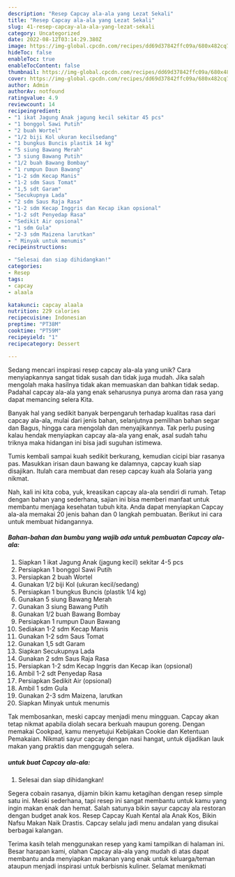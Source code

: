 ```yaml
---
description: "Resep Capcay ala-ala yang Lezat Sekali"
title: "Resep Capcay ala-ala yang Lezat Sekali"
slug: 41-resep-capcay-ala-ala-yang-lezat-sekali
category: Uncategorized
date: 2022-08-12T03:14:29.380Z
image: https://img-global.cpcdn.com/recipes/dd69d37842ffc09a/680x482cq70/capcay-ala-ala-foto-resep-utama.jpg
hideToc: false
enableToc: true
enableTocContent: false
thumbnail: https://img-global.cpcdn.com/recipes/dd69d37842ffc09a/680x482cq70/capcay-ala-ala-foto-resep-utama.jpg
cover: https://img-global.cpcdn.com/recipes/dd69d37842ffc09a/680x482cq70/capcay-ala-ala-foto-resep-utama.jpg
author: Admin
authorAv: notfound
ratingvalue: 4.9
reviewcount: 14
recipeingredient:
- "1 ikat Jagung Anak jagung kecil sekitar 45 pcs"
- "1 bonggol Sawi Putih"
- "2 buah Wortel"
- "1/2 biji Kol ukuran kecilsedang"
- "1 bungkus Buncis plastik 14 kg"
- "5 siung Bawang Merah"
- "3 siung Bawang Putih"
- "1/2 buah Bawang Bombay"
- "1 rumpun Daun Bawang"
- "1-2 sdm Kecap Manis"
- "1-2 sdm Saus Tomat"
- "1,5 sdt Garam"
- "Secukupnya Lada"
- "2 sdm Saus Raja Rasa"
- "1-2 sdm Kecap Inggris dan Kecap ikan opsional"
- "1-2 sdt Penyedap Rasa"
- "Sedikit Air opsional"
- "1 sdm Gula"
- "2-3 sdm Maizena larutkan"
- " Minyak untuk menumis"
recipeinstructions:

- "Selesai dan siap dihidangkan!"
categories:
- Resep
tags:
- capcay
- alaala

katakunci: capcay alaala 
nutrition: 229 calories
recipecuisine: Indonesian
preptime: "PT38M"
cooktime: "PT59M"
recipeyield: "1"
recipecategory: Dessert

---
```





Sedang mencari inspirasi resep capcay ala-ala yang unik? Cara menyiapkannya sangat tidak susah dan tidak juga mudah. Jika salah mengolah maka hasilnya tidak akan memuaskan dan bahkan tidak sedap. Padahal capcay ala-ala yang enak seharusnya punya aroma dan rasa yang dapat memancing selera Kita.





Banyak hal yang sedikit banyak berpengaruh terhadap kualitas rasa dari capcay ala-ala, mulai dari jenis bahan, selanjutnya pemilihan bahan segar dan Bagus, hingga cara mengolah dan menyajikannya. Tak perlu pusing kalau hendak menyiapkan capcay ala-ala yang enak,      asal sudah tahu triknya maka hidangan ini bisa jadi suguhan istimewa.














Tumis kembali sampai kuah sedikit berkurang, kemudian cicipi biar rasanya pas. Masukkan irisan daun bawang ke dalamnya, capcay kuah siap disajikan. Itulah cara membuat dan resep capcay kuah ala Solaria yang nikmat.






Nah, kali ini kita coba, yuk, kreasikan capcay ala-ala sendiri di rumah. Tetap dengan bahan yang sederhana, sajian ini bisa memberi manfaat untuk membantu menjaga kesehatan tubuh kita. Anda dapat menyiapkan Capcay ala-ala memakai 20 jenis bahan dan 0 langkah pembuatan. Berikut ini cara untuk membuat hidangannya.

<!--inarticleads1-->

##### Bahan-bahan dan bumbu yang wajib ada untuk pembuatan Capcay ala-ala:

1. Siapkan 1 ikat Jagung Anak (jagung kecil) sekitar 4-5 pcs
1. Persiapkan 1 bonggol Sawi Putih
1. Persiapkan 2 buah Wortel
1. Gunakan 1/2 biji Kol (ukuran kecil/sedang)
1. Persiapkan 1 bungkus Buncis (plastik 1/4 kg)
1. Gunakan 5 siung Bawang Merah
1. Gunakan 3 siung Bawang Putih
1. Gunakan 1/2 buah Bawang Bombay
1. Persiapkan 1 rumpun Daun Bawang
1. Sediakan 1-2 sdm Kecap Manis
1. Gunakan 1-2 sdm Saus Tomat
1. Gunakan 1,5 sdt Garam
1. Siapkan Secukupnya Lada
1. Gunakan 2 sdm Saus Raja Rasa
1. Persiapkan 1-2 sdm Kecap Inggris dan Kecap ikan (opsional)
1. Ambil 1-2 sdt Penyedap Rasa
1. Persiapkan Sedikit Air (opsional)
1. Ambil 1 sdm Gula
1. Gunakan 2-3 sdm Maizena, larutkan
1. Siapkan  Minyak untuk menumis


Tak membosankan, meski capcay menjadi menu mingguan. Capcay akan tetap nikmat apabila diolah secara berkuah maupun goreng. Dengan memakai Cookpad, kamu menyetujui Kebijakan Cookie dan Ketentuan Pemakaian. Nikmati sayur capcay dengan nasi hangat, untuk dijadikan lauk makan yang praktis dan menggugah selera. 

<!--inarticleads2-->

#####  untuk buat Capcay ala-ala:


1. Selesai dan siap dihidangkan!

Segera cobain rasanya, dijamin bikin kamu ketagihan dengan resep simple satu ini. Meski sederhana, tapi resep ini sangat membantu untuk kamu yang ingin makan enak dan hemat. Salah satunya bikin sayur capcay ala restoran dengan budget anak kos. Resep Capcay Kuah Kental ala Anak Kos, Bikin Nafsu Makan Naik Drastis. Capcay selalu jadi menu andalan yang disukai berbagai kalangan. 

Terima kasih telah menggunakan resep yang kami tampilkan di halaman ini. Besar harapan kami, olahan Capcay ala-ala yang mudah di atas dapat membantu anda menyiapkan makanan yang enak untuk keluarga/teman ataupun menjadi inspirasi untuk berbisnis kuliner. Selamat menikmati
